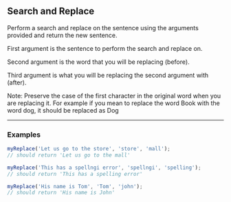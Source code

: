 ## Search and Replace

Perform a search and replace on the sentence using the arguments provided and return the new sentence.

First argument is the sentence to perform the search and replace on.

Second argument is the word that you will be replacing (before).

Third argument is what you will be replacing the second argument with (after).

Note: Preserve the case of the first character in the original word when you are replacing it. For example if you mean to replace the word Book with the word dog, it should be replaced as Dog

---

### Examples

```javascript
myReplace('Let us go to the store', 'store', 'mall');
// should return 'Let us go to the mall'
```

```javascript
myReplace('This has a spellngi error', 'spellngi', 'spelling');
// should return 'This has a spelling error'
```

```javascript
myReplace('His name is Tom', 'Tom', 'john');
// should return 'His name is John'
```
